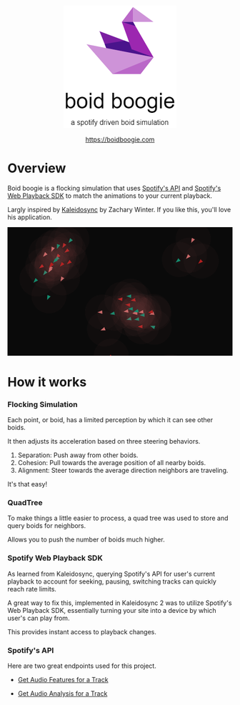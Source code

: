 <p align="center">
  <img src="https://raw.githubusercontent.com/andyruwruw/boid-boogie/master/documentation/logo.PNG">
</p>

<p align="center">
<a href="https://boidboogie.com">https://boidboogie.com</a>
</p>

# Overview

Boid boogie is a flocking simulation that uses [Spotify's API](https://developer.spotify.com/documentation/web-api/) and [Spotify's Web Playback SDK](https://developer.spotify.com/documentation/web-playback-sdk/) to match the animations to your current playback.

Largly inspired by [Kaleidosync](https://www.kaleidosync.com/visualizer) by Zachary Winter. If you like this, you'll love his application.

<img src="https://raw.githubusercontent.com/andyruwruw/boid-boogie/master/documentation/boids.PNG" />

# How it works

### Flocking Simulation

Each point, or boid, has a limited perception by which it can see other boids.

It then adjusts its acceleration based on three steering behaviors. 

1. Separation: Push away from other boids.
2. Cohesion: Pull towards the average position of all nearby boids.
3. Alignment: Steer towards the average direction neighbors are traveling.

It's that easy!

### QuadTree

To make things a little easier to process, a quad tree was used to store and query boids for neighbors.

Allows you to push the number of boids much higher.

### Spotify Web Playback SDK

As learned from Kaleidosync, querying Spotify's API for user's current playback to account for seeking, pausing, switching tracks can quickly reach rate limits.

A great way to fix this, implemented in Kaleidosync 2 was to utilize Spotify's Web Playback SDK, essentially turning your site into a device by which user's can play from.

This provides instant access to playback changes.

### Spotify's API

Here are two great endpoints used for this project.

- [Get Audio Features for a Track](https://developer.spotify.com/documentation/web-api/reference/tracks/get-audio-features/)

- [Get Audio Analysis for a Track](https://developer.spotify.com/documentation/web-api/reference/tracks/get-audio-analysis/)


